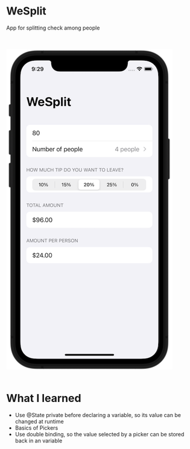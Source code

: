 # WeSplit
App for splitting check among people

<br></br>
![Screenshot](https://github.com/oliveira-alex/WeSplit/blob/PeoplePicker/Screenshot.png)
<br></br>

# What I learned
* Use @State private before declaring a variable, so its value can be changed at runtime
* Basics of Pickers
* Use double binding, so the value selected by a picker can be stored back in an variable
